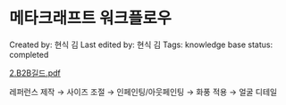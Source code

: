# 메타크래프트 워크플로우

Created by: 현식 김
Last edited by: 현식 김
Tags: knowledge base
status: completed

[2.B2B길드.pdf](%E1%84%86%E1%85%A6%E1%84%90%E1%85%A1%E1%84%8F%E1%85%B3%E1%84%85%E1%85%A2%E1%84%91%E1%85%B3%E1%84%90%E1%85%B3%20%E1%84%8B%E1%85%AF%E1%84%8F%E1%85%B3%E1%84%91%E1%85%B3%E1%86%AF%E1%84%85%E1%85%A9%E1%84%8B%E1%85%AE%20105a83f6dacb4a52b1dea03027e802ab/2.B2B%25EA%25B8%25B8%25EB%2593%259C.pdf)

[](https://getliner.com/pdf/checksum/097002d0234ab939bba6f1a2454748b5e4af54dd80dcf22eb27ef8a505b5c5d6)

레퍼런스 제작 → 사이즈 조절 → 인페인팅/아웃페인팅 → 화풍 적용 → 얼굴 디테일